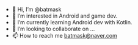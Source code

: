 - 👋 Hi, I’m @batmask
- 👀 I’m interested in Android and game dev.
- 🌱 I’m currently learning Android dev with Kotlin.
- 💞️ I’m looking to collaborate on ...
- 📫 How to reach me batmask@naver.com

<!---
batmask/batmask is a ✨ special ✨ repository because its `README.md` (this file) appears on your GitHub profile.
You can click the Preview link to take a look at your changes.
--->
